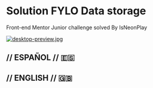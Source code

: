 # Solution FYLO Data storage
Front-end Mentor Junior challenge solved By IsNeonPlay

[![desktop-preview.jpg](https://i.postimg.cc/9Qtg0Dnv/desktop-preview.jpg)](https://postimg.cc/Yv0zyCk3)

## // ESPAÑOL // 🇪🇸 




## // ENGLISH // 🇬🇧 

